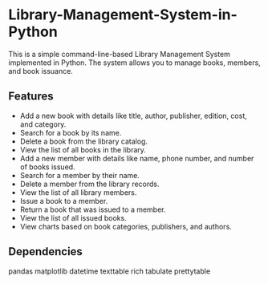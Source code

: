 # Library-Management-System-in-Python

This is a simple command-line-based Library Management System implemented in Python. The system allows you to manage books, members, and book issuance.

## Features

- Add a new book with details like title, author, publisher, edition, cost, and category.
- Search for a book by its name.
- Delete a book from the library catalog.
- View the list of all books in the library.
- Add a new member with details like name, phone number, and number of books issued.
- Search for a member by their name.
- Delete a member from the library records.
- View the list of all library members.
- Issue a book to a member.
- Return a book that was issued to a member.
- View the list of all issued books.
- View charts based on book categories, publishers, and authors.

## Dependencies
pandas
matplotlib
datetime
texttable
rich
tabulate
prettytable
